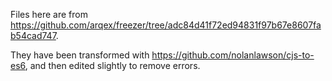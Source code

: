 Files here are from https://github.com/arqex/freezer/tree/adc84d41f72ed94831f97b67e8607fab54cad747.

They have been transformed with https://github.com/nolanlawson/cjs-to-es6, and then edited slightly to remove errors.
